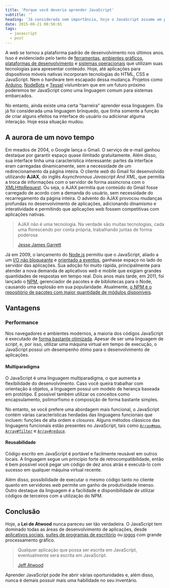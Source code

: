 ```yaml
---
title: 'Porque você deveria aprender JavaScript'
subtitle: ''
heading: 'Já considerada sem importância, hoje o JavaScript assume um papel líder no mercado.'
date: 2015-08-21 00:50:01
tags:
  - javascript
  - post
---
```


A web se tornou a plataforma padrão de desenvolvimento nos últimos anos. Isso é
evidenciado pelo tanto de [ferramentas](https://www.npmjs.com/),
[ambientes gráficos](http://www.i-programmer.info/news/167-javascript/5418-javascript-to-be-the-default-langauge-for-gnome.html),
[plataformas de desenvolvimento](http://electron.atom.io/) e
[sistemas operacionais](http://www.chromium.org/chromium-os) que utilizam suas
tecnologias para apresentar conteúdo. Hoje, até aplicações para dispositivos
móveis nativas incorporam tecnologias do HTML, CSS e JavaScript. Nem o hardware
tem escapado dessa mudança. Projetos como
[Arduino](https://lostechies.com/derickbailey/2013/07/30/let-me-teach-you-arduino-with-javascript/),
[NodeBots](http://nodebots.io/) e [Tessel](https://tessel.io/) vislumbram que em
um futuro próximo poderemos ter JavaScript como uma linguagem comum para
sistemas embarcados.

No entanto, ainda existe uma certa "barreira" aprender essa linguagem. Ela já
foi considerada uma linguagem brinquedo, que tinha somente a função de criar
alguns efeitos na interface do usuário ou adicionar alguma interação. Hoje essa
situação mudou.

## A aurora de um novo tempo

Em meados de 2004, o Google lança o Gmail. O serviço de e-mail ganhou destaque
por garantir espaço quase ilimitado gratuitamente. Além disso, sua interface
tinha uma característica interessante: partes da interface eram carregadas
dinamicamente, sem a necessidade de um redirecionamento da página inteira. O
cliente _web_ do Gmail foi desenvolvido utilizando **AJAX**, do inglês <i
lang="en">Asynchronous Javascript And XML</i>, que permitia a troca de
informações com o servidor de forma assíncrona com o
[XMLHttpRequest](https://developer.mozilla.org/pt-BR/docs/Web/API/XMLHttpRequest).
Ou seja, o AJAX permitia que conteúdo do Gmail fosse carregado de acordo com a
demanda do usuário, sem necessidade do recarregamento da página inteira. O
advento do AJAX provocou mudanças profundas no desenvolvimento de aplicações,
adicionando dinamismo e interatividade e permitindo que aplicações _web_ fossem
competitivas com aplicações nativas.

<blockquote
cite="http://www.adaptivepath.com/ideas/ajax-new-approach-web-applications/">
<p> AJAX não é uma tecnologia. Na verdade são muitas tecnologias, cada uma
florescendo por conta própria, trabalhando juntas de forma poderosa </p>
<footer> <a
href="http://www.adaptivepath.com/ideas/ajax-new-approach-web-applications/">
Jesse James Garrett </a> </fotter> </blockquote>

Já em 2009, o lançamento do [Node.js](https://nodejs.org/) permitiu que o
JavaScript, aliado a um
[I/O não bloqueante](https://en.wikipedia.org/wiki/Asynchronous_I/O) e
[orientado a eventos](https://en.wikipedia.org/wiki/Event-driven_programming),
ganhasse espaço no lado do servidor das aplicações. Sua adoção foi muito rápida,
principalmente para atender a nova demanda de aplicativos _web_ e mobile que
exigiam grandes quantidades de respostas em tempo real. Dois anos mais tarde, em
2011, foi lançado o [NPM](https://www.npmjs.com/), gerenciador de pacotes e de
bibliotecas para o Node, causando uma explosão em sua popularidade. Atualmente,
[o NPM é o repositório de pacotes com maior quantidade de módulos disponíveis](http://www.modulecounts.com/).

## Vantagens

### Performance

Nos navegadores e ambientes modernos, a maioria dos códigos JavaScript é
executado de
[forma bastante otimizada](https://hacks.mozilla.org/2017/02/a-crash-course-in-just-in-time-jit-compilers/).
Apesar de ser uma linguagem de <i lang="en">script</i>, e, por isso, utilizar
uma máquina virtual em tempo de execução, o JavaScript possui um desempenho
ótimo para o desenvolvimento de aplicações.

#### Multiparadigma

O JavaScript é uma linguagem multiparadigma, o que aumenta a flexibilidade do
desenvolvimento. Caso você queira trabalhar com orientação à objetos, a
linguagem possui um modelo de herança baseada em protótipo. É possível também
utilizar os conceitos como encapsulamento, polimorfismo e composição de forma
bastante simples.

No entanto, se você prefere uma abordagem mais funcional, o JavaScript contém
várias características herdadas das linguagens funcionais que incluem: funções
de alta ordem e <i lang="en">closures</i>. Alguns métodos clássicos das
linguagens funcionais estão presentes no JavaScript, tais como <span
lang="en">[`Array#map`](https://developer.mozilla.org/en-US/docs/Web/JavaScript/Reference/Global_Objects/Array/map)</span>,
<span
lang="en">[`Array#filter`](https://developer.mozilla.org/en-US/docs/Web/JavaScript/Reference/Global_Objects/Array/filter)</span>
e <span
lang="en">[`Array#reduce`](https://developer.mozilla.org/en-US/docs/Web/JavaScript/Reference/Global_Objects/Array/Reduce)</span>.

#### Reusabilidade

Código escrito em JavaScript é portável e facilmente reusável em outros locais.
A linguagem segue um princípio forte de retrocompatibilidade, então é bem
possível você pegar um código de dez anos atrás e executá-lo com sucesso em
qualquer máquina virtual recente.

Além disso, possibilidade de executar o mesmo código tanto no cliente quanto em
servidores _web_ permite um ganho de produtividade imenso. Outro destaque da
linguagem é a facilidade e disponibilidade de utilizar códigos de terceiros com
a utilização do NPM.

## Conclusão

Hoje, a **Lei de Atwood** nunca pareceu ser tão verdadeira. O JavaScript tem
dominado todas as áreas de desenvolvimento de aplicações, desde
[aplicativos sociais](https://developers.facebook.com/docs/javascript),
[suítes de programas de escritório](https://www.google.com/docs/about/) ou
[jogos](http://phaser.io/) com grande processamento gráfico.

<blockquote cite="http://blog.codinghorror.com/the-principle-of-least-power/">
<p> Qualquer aplicação que possa ser escrita em JavaScript, eventualmente será
escrita em JavaScript. </p> <footer> <a
href="http://blog.codinghorror.com/the-principle-of-least-power/"> Jeff Atwood
</a> </footer> </blockquote>

Aprender JavaScript pode lhe abrir várias oportunidades e, além disso, nunca é
demais possuir mais uma habilidade no seu inventário.
